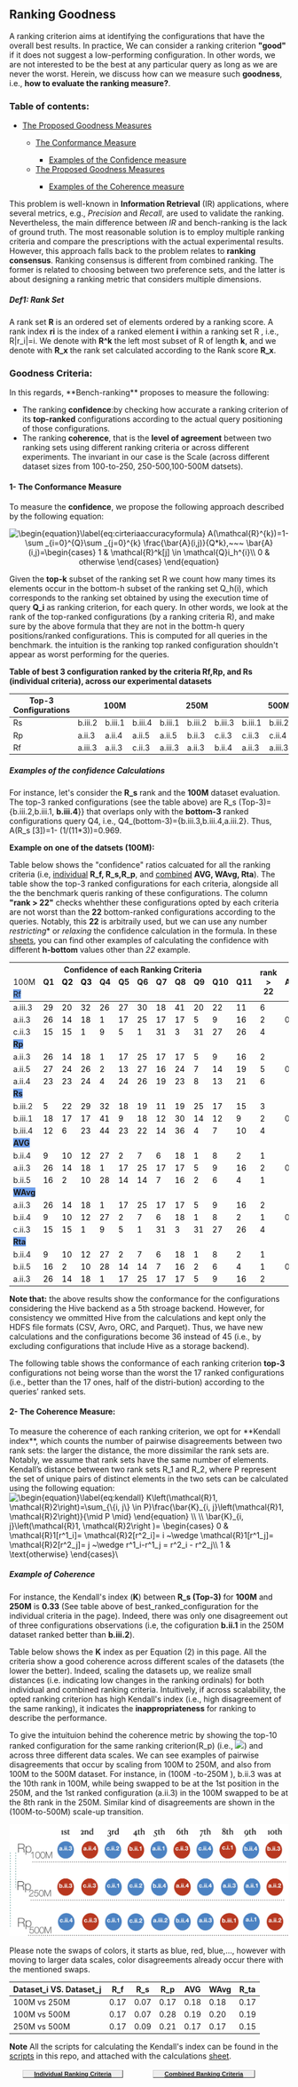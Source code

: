 ## Ranking Goodness

A ranking criterion aims at identifying the configurations that have the overall best results. In practice, We can consider a ranking criterion **"good"** if it does not suggest a low-performing configuration. In other words, we are not interested to be the best at any particular query as long as we are never the worst. Herein, we discuss how can we measure such **goodness**, i.e., **how to evaluate the ranking measure?**.

### Table of contents:
<ul>
  <li><a href="#goodcri"> The Proposed Goodness Measures </a></li>
  <ul>
    <li><a href="#confidence">  The Conformance Measure  </a></li>
    <ul>
      <li><a href="#exampleconfidence">  Examples of the Confidence measure </a></li>
    </ul>
    <li><a href="#coherence"> The Proposed Goodness Measures </a></li>
        <ul>
      <li><a href="#examplecoherence">  Examples of the Coherence measure  </a></li>
    </ul>
  </ul>
  

</ul>


This problem is well-known in **Information Retrieval** (IR) applications, where several metrics, e.g., *Precision* and *Recall*, are used to validate the ranking. Nevertheless, the main difference between *IR* and bench-ranking is the lack of ground truth. The most reasonable solution is to employ multiple ranking criteria and compare the prescriptions with the actual experimental results. 
However, this approach falls back to the problem relates to **ranking consensus**. Ranking consensus is different from combined ranking. The former is related to choosing between two preference sets, and the latter is about designing a ranking metric that considers multiple dimensions.


##### Def1: Rank Set
A rank set **R** is an ordered set of elements ordered by a ranking score. A rank index **ri** is the index of a ranked element **i** within a ranking set R , i.e., R|r_i|=i. We denote with **R^k** the left most subset of R of length **k**, and we denote with **R_x** the rank set calculated according to the Rank score **R_x**. 





<h3 id="goodcri"> Goodness Criteria: </h3>
In this regards, **Bench-ranking** proposes to measure the following:

- The ranking **confidence**:by checking how accurate a ranking criterion of its **top-ranked** configurations according to the actual query positioning of those configurations. 
- The ranking **coherence**, that is the **level of agreement** between two ranking sets using different ranking criteria or across different experiments. The invariant in our case is the Scale (across different dataset sizes from 100-to-250, 250-500,100-500M datsets).


<h4 id="confidence">  1- The Conformance Measure </h4>

To measure the **confidence**, we propose the following approach described by the following equation:

<div style="text-align:center"> <img src="https://latex.codecogs.com/gif.latex?\begin{equation}\label{eq:cirteriaaccuracyformula}&space;A(\mathcal{R}^{k})=1-\sum&space;_{i=0}^{Q}\sum&space;_{j=0}^{k}&space;\frac{\bar{A}(i,j)}{Q*k},~~~&space;\bar{A}(i,j)=\begin{cases}&space;1&space;&&space;\mathcal{R}^k[j]&space;\in&space;\mathcal{Q}i_h^{i}\\&space;0&space;&&space;otherwise&space;\end{cases}&space;\end{equation}" title="\begin{equation}\label{eq:cirteriaaccuracyformula} A(\mathcal{R}^{k})=1-\sum _{i=0}^{Q}\sum _{j=0}^{k} \frac{\bar{A}(i,j)}{Q*k},~~~ \bar{A}(i,j)=\begin{cases} 1 & \mathcal{R}^k[j] \in \mathcal{Q}i_h^{i}\\ 0 & otherwise \end{cases} \end{equation}" /> </div>

Given the **top-k** subset of the ranking set R we count how many times its elements occur in the bottom-h subset of the ranking set Q_h(i), which corresponds to the ranking set obtained by using the execution time of query **Q_i** as ranking criterion, for each query. In other words, we look at the rank of the top-ranked configurations (by a ranking criteria R), and make sure by the above formula that they are not in the bottm-h query positions/ranked configurations. This is computed for all queries in the benchmark. the intuition is the ranking top ranked configuration shouldn't appear as worst performing for the queries.


**Table of best 3 configuration ranked by the criteria Rf,Rp, and Rs (individual criteria), across our experimental datasets**
<table class="tg">
<thead>
  <tr>
    <th class="tg-rvyq">Top-3 Configurations</th>
    <th class="tg-rvyq" colspan="3">100M</th>
    <th class="tg-rvyq" colspan="3">250M</th>
    <th class="tg-rvyq" colspan="3">500M</th>
  </tr>
</thead>
<tbody>
  <tr>
    <td class="tg-rvyq">Rs</td>
    <td class="tg-c3ow">b.iii.2</td>
    <td class="tg-c3ow">b.iii.1</td>
    <td class="tg-c3ow">b.iii.4</td>
    <td class="tg-c3ow">b.iii.1</td>
    <td class="tg-c3ow">b.iii.2</td>
    <td class="tg-c3ow">b.iii.3</td>
    <td class="tg-c3ow">b.iii.1</td>
    <td class="tg-c3ow">b.iii.2</td>
    <td class="tg-c3ow">b.iii.4</td>
  </tr>
  <tr>
    <td class="tg-rvyq">Rp</td>
    <td class="tg-c3ow">a.ii.3</td>
    <td class="tg-c3ow">a.ii.4</td>
    <td class="tg-c3ow">a.ii.5</td>
    <td class="tg-c3ow">a.ii.5</td>
    <td class="tg-c3ow">b.ii.3</td>
    <td class="tg-c3ow">c.ii.3</td>
    <td class="tg-c3ow">c.ii.3</td>
    <td class="tg-c3ow">c.ii.4</td>
    <td class="tg-c3ow">b.ii.5</td>
  </tr>
  <tr>
    <td class="tg-rvyq">Rf</td>
    <td class="tg-c3ow">a.iii.3</td>
    <td class="tg-c3ow">a.ii.3</td>
    <td class="tg-c3ow">c.ii.3</td>
    <td class="tg-c3ow">a.iii.3</td>
    <td class="tg-c3ow">a.ii.3</td>
    <td class="tg-c3ow">b.ii.4</td>
    <td class="tg-c3ow">a.ii.3</td>
    <td class="tg-c3ow">a.iii.3</td>
    <td class="tg-c3ow">b.i.4</td>
  </tr>
</tbody>
</table>

<h5 id="exampleconfidence"> Examples of the confidence Calculations</h5>

For instance, let's consider the **R_s** rank and the **100M** dataset evaluation. The top-3 ranked configurations (see the table above) are R_s (Top-3)={b.iii.2,b.iii.1, **b.iii.4**}} that overlaps only with the **bottom-3** ranked configurations query Q4, i.e., Q4_(bottom-3)={b.iii.3,b.iii.4,a.iii.2}. Thus, A(R_s [3])=1- (1/(11*3))=0.969.



**Example on one of the datsets (100M):**

Table below shows the "confidence" ratios calcuated for all the ranking criteria (i.e, [individual](IndividualRankingCriteria.md) **R_f, R_s,R_p**, and [combined](CombinedRankingCriteria.md) **AVG, WAvg, Rta**). The table show the top-3 ranked configurations for each criteria, alongside all the the benchmark queris ranking of these configurations. The column **"rank > 22"** checks whehther these configurations opted by each criteria are not worst than the **22** bottom-ranked configurations according to the queries. Notably, this **22** is arbitraily used, but we can use any number *restricting** or *relaxing* the confidence calculation in the formula. In these [sheets](https://docs.google.com/spreadsheets/d/1cff9-IVtg4d113TSkdGOBVCmOt6NCOdrorqFhK04g5E/edit?usp=sharing), you can find other examples of calculating the confidence with different **h-bottom** values other than *22* example.



<table class="tg">
<thead>
  <tr>
    <th class="tg-7btt" colspan="12">Confidence of each Ranking Criteria</th>
    <th class="tg-fymr" rowspan="3">rank &gt; 22</th>
    <th class="tg-fymr" rowspan="3">A(R)</th>
  </tr>
  <tr>
    <td class="tg-fymr">100M</td>
    <td class="tg-fymr"><span style="font-weight:bold;background-color:#FFF">Q1</span></td>
    <td class="tg-fymr"><span style="font-weight:bold;color:#000;background-color:#FFF">Q2</span></td>
    <td class="tg-fymr"><span style="font-weight:bold;color:#000;background-color:#FFF">Q3</span></td>
    <td class="tg-fymr"><span style="font-weight:bold;background-color:#FFF">Q4</span></td>
    <td class="tg-fymr"><span style="font-weight:bold;background-color:#FFF">Q5</span></td>
    <td class="tg-fymr"><span style="font-weight:bold;background-color:#FFF">Q6</span></td>
    <td class="tg-fymr"><span style="font-weight:bold;background-color:#FFF">Q7</span></td>
    <td class="tg-fymr"><span style="font-weight:bold;background-color:#FFF">Q8</span></td>
    <td class="tg-fymr"><span style="font-weight:bold;background-color:#FFF">Q9</span></td>
    <td class="tg-fymr"><span style="font-weight:bold;background-color:#FFF">Q10</span></td>
    <td class="tg-fymr"><span style="font-weight:bold;background-color:#FFF">Q11</span></td>
  </tr>
  <tr>
    <td class="tg-rvyq" colspan="12"><span style="background-color:#6D9EEB">Rf</span></td>
  </tr>
</thead>
<tbody>
  <tr>
    <td class="tg-f8tv">a.iii.3</td>
    <td class="tg-c6of"><span style="font-weight:normal;color:#000">29</span></td>
    <td class="tg-c6of"><span style="font-weight:normal;color:#000">20</span></td>
    <td class="tg-c6of"><span style="font-weight:normal;color:#000">32</span></td>
    <td class="tg-c6of"><span style="font-weight:normal;color:#000">26</span></td>
    <td class="tg-c6of"><span style="font-weight:normal;color:#000">27</span></td>
    <td class="tg-c6of"><span style="font-weight:normal;color:#000">30</span></td>
    <td class="tg-c6of"><span style="font-weight:normal;color:#000">18</span></td>
    <td class="tg-c6of"><span style="font-weight:normal;color:#000">41</span></td>
    <td class="tg-c6of"><span style="font-weight:normal;color:#000">20</span></td>
    <td class="tg-c6of"><span style="font-weight:normal;color:#000">22</span></td>
    <td class="tg-c6of"><span style="font-weight:normal;color:#000">11</span></td>
    <td class="tg-c3ow"><span style="font-weight:normal;color:#000;background-color:#FFF">6</span></td>
    <td class="tg-c3ow" rowspan="3"><span style="font-weight:400;font-style:normal">0.64</span></td>
  </tr>
  <tr>
    <td class="tg-f8tv">a.ii.3</td>
    <td class="tg-c6of"><span style="font-weight:normal;color:#000">26</span></td>
    <td class="tg-c6of"><span style="font-weight:normal;color:#000">14</span></td>
    <td class="tg-c6of"><span style="font-weight:normal;color:#000">18</span></td>
    <td class="tg-c6of"><span style="font-weight:normal;color:#000">1</span></td>
    <td class="tg-c6of"><span style="font-weight:normal;color:#000">17</span></td>
    <td class="tg-c6of"><span style="font-weight:normal;color:#000">25</span></td>
    <td class="tg-c6of"><span style="font-weight:normal;color:#000">17</span></td>
    <td class="tg-c6of"><span style="font-weight:normal;color:#000">17</span></td>
    <td class="tg-c6of"><span style="font-weight:normal;color:#000">5</span></td>
    <td class="tg-c6of"><span style="font-weight:normal;color:#000">9</span></td>
    <td class="tg-c6of"><span style="font-weight:normal;color:#000">16</span></td>
    <td class="tg-c3ow"><span style="font-weight:normal;color:#000;background-color:#FFF">2</span></td>
  </tr>
  <tr>
    <td class="tg-f8tv"><span style="background-color:#FFF">c.ii.3</span></td>
    <td class="tg-c6of"><span style="font-weight:normal;color:#000">15</span></td>
    <td class="tg-c6of"><span style="font-weight:normal;color:#000">15</span></td>
    <td class="tg-c6of"><span style="font-weight:normal;color:#000">1</span></td>
    <td class="tg-c6of"><span style="font-weight:normal;color:#000">9</span></td>
    <td class="tg-c6of"><span style="font-weight:normal;color:#000">5</span></td>
    <td class="tg-c6of"><span style="font-weight:normal;color:#000">1</span></td>
    <td class="tg-c6of"><span style="font-weight:normal;color:#000">31</span></td>
    <td class="tg-c6of"><span style="font-weight:normal;color:#000">3</span></td>
    <td class="tg-c6of"><span style="font-weight:normal;color:#000">31</span></td>
    <td class="tg-c6of"><span style="font-weight:normal;color:#000">27</span></td>
    <td class="tg-c6of"><span style="font-weight:normal;color:#000">26</span></td>
    <td class="tg-c3ow"><span style="font-weight:normal;color:#000;background-color:#FFF">4</span></td>
  </tr>
  <tr>
    <td class="tg-8bgf" colspan="12"><span style="font-weight:bold;background-color:#6D9EEB">Rp</span></td>
    <td class="tg-c3ow" colspan="2"></td>
  </tr>
  <tr>
    <td class="tg-f8tv">a.ii.3</td>
    <td class="tg-c6of"><span style="font-weight:normal;color:#000">26</span></td>
    <td class="tg-c6of"><span style="font-weight:normal;color:#000">14</span></td>
    <td class="tg-c6of"><span style="font-weight:normal;color:#000">18</span></td>
    <td class="tg-c6of"><span style="font-weight:normal;color:#000">1</span></td>
    <td class="tg-c6of"><span style="font-weight:normal;color:#000">17</span></td>
    <td class="tg-c6of"><span style="font-weight:normal;color:#000">25</span></td>
    <td class="tg-c6of"><span style="font-weight:normal;color:#000">17</span></td>
    <td class="tg-c6of"><span style="font-weight:normal;color:#000">17</span></td>
    <td class="tg-c6of"><span style="font-weight:normal;color:#000">5</span></td>
    <td class="tg-c6of"><span style="font-weight:normal;color:#000">9</span></td>
    <td class="tg-c6of"><span style="font-weight:normal;color:#000">16</span></td>
    <td class="tg-c3ow"><span style="font-weight:normal;color:#000;background-color:#FFF">2</span></td>
    <td class="tg-c3ow" rowspan="3">0.61</td>
  </tr>
  <tr>
    <td class="tg-f8tv">a.ii.5</td>
    <td class="tg-c6of"><span style="font-weight:normal;color:#000">27</span></td>
    <td class="tg-c6of"><span style="font-weight:normal;color:#000">24</span></td>
    <td class="tg-c6of"><span style="font-weight:normal;color:#000">26</span></td>
    <td class="tg-c6of"><span style="font-weight:normal;color:#000">2</span></td>
    <td class="tg-c6of"><span style="font-weight:normal;color:#000">13</span></td>
    <td class="tg-c6of"><span style="font-weight:normal;color:#000">27</span></td>
    <td class="tg-c6of"><span style="font-weight:normal;color:#000">16</span></td>
    <td class="tg-c6of"><span style="font-weight:normal;color:#000">24</span></td>
    <td class="tg-c6of"><span style="font-weight:normal;color:#000">7</span></td>
    <td class="tg-c6of"><span style="font-weight:normal;color:#000">14</span></td>
    <td class="tg-c6of"><span style="font-weight:normal;color:#000">19</span></td>
    <td class="tg-c3ow"><span style="font-weight:normal;color:#000;background-color:#FFF">5</span></td>
  </tr>
  <tr>
    <td class="tg-f8tv">a.ii.4</td>
    <td class="tg-c6of"><span style="font-weight:normal;color:#000">23</span></td>
    <td class="tg-c6of"><span style="font-weight:normal;color:#000">23</span></td>
    <td class="tg-c6of"><span style="font-weight:normal;color:#000">24</span></td>
    <td class="tg-c6of"><span style="font-weight:normal;color:#000">4</span></td>
    <td class="tg-c6of"><span style="font-weight:normal;color:#000">24</span></td>
    <td class="tg-c6of"><span style="font-weight:normal;color:#000">26</span></td>
    <td class="tg-c6of"><span style="font-weight:normal;color:#000">19</span></td>
    <td class="tg-c6of"><span style="font-weight:normal;color:#000">23</span></td>
    <td class="tg-c6of"><span style="font-weight:normal;color:#000">8</span></td>
    <td class="tg-c6of"><span style="font-weight:normal;color:#000">13</span></td>
    <td class="tg-c6of"><span style="font-weight:normal;color:#000">21</span></td>
    <td class="tg-c3ow"><span style="font-weight:normal;color:#000;background-color:#FFF">6</span></td>
  </tr>
  <tr>
    <td class="tg-8bgf" colspan="12"><span style="font-weight:bold;background-color:#6D9EEB">Rs</span></td>
    <td class="tg-c3ow" colspan="2"></td>
  </tr>
  <tr>
    <td class="tg-f8tv">b.iii.2</td>
    <td class="tg-c6of"><span style="font-weight:normal;color:#000">5</span></td>
    <td class="tg-c6of"><span style="font-weight:normal;color:#000">22</span></td>
    <td class="tg-c6of"><span style="font-weight:normal;color:#000">29</span></td>
    <td class="tg-c6of"><span style="font-weight:normal;color:#000">32</span></td>
    <td class="tg-c6of"><span style="font-weight:normal;color:#000">18</span></td>
    <td class="tg-c6of"><span style="font-weight:normal;color:#000">19</span></td>
    <td class="tg-c6of"><span style="font-weight:normal;color:#000">11</span></td>
    <td class="tg-c6of"><span style="font-weight:normal;color:#000">19</span></td>
    <td class="tg-c6of"><span style="font-weight:normal;color:#000">25</span></td>
    <td class="tg-c6of"><span style="font-weight:normal;color:#000">17</span></td>
    <td class="tg-c6of"><span style="font-weight:normal;color:#000">15</span></td>
    <td class="tg-c3ow"><span style="font-weight:normal;color:#000;background-color:#FFF">3</span></td>
    <td class="tg-c3ow" rowspan="3">0.73</td>
  </tr>
  <tr>
    <td class="tg-f8tv">b.iii.1</td>
    <td class="tg-c6of"><span style="font-weight:normal;color:#000">18</span></td>
    <td class="tg-c6of"><span style="font-weight:normal;color:#000">17</span></td>
    <td class="tg-c6of"><span style="font-weight:normal;color:#000">17</span></td>
    <td class="tg-c6of"><span style="font-weight:normal;color:#000">41</span></td>
    <td class="tg-c6of"><span style="font-weight:normal;color:#000">9</span></td>
    <td class="tg-c6of"><span style="font-weight:normal;color:#000">18</span></td>
    <td class="tg-c6of"><span style="font-weight:normal;color:#000">12</span></td>
    <td class="tg-c6of"><span style="font-weight:normal;color:#000">30</span></td>
    <td class="tg-c6of"><span style="font-weight:normal;color:#000">14</span></td>
    <td class="tg-c6of"><span style="font-weight:normal;color:#000">12</span></td>
    <td class="tg-c6of"><span style="font-weight:normal;color:#000">9</span></td>
    <td class="tg-c3ow"><span style="font-weight:normal;color:#000;background-color:#FFF">2</span></td>
  </tr>
  <tr>
    <td class="tg-f8tv">b.iii.4</td>
    <td class="tg-c6of"><span style="font-weight:normal;color:#000">12</span></td>
    <td class="tg-c6of"><span style="font-weight:normal;color:#000">6</span></td>
    <td class="tg-c6of"><span style="font-weight:normal;color:#000">23</span></td>
    <td class="tg-c6of"><span style="font-weight:normal;color:#000">44</span></td>
    <td class="tg-c6of"><span style="font-weight:normal;color:#000">23</span></td>
    <td class="tg-c6of"><span style="font-weight:normal;color:#000">22</span></td>
    <td class="tg-c6of"><span style="font-weight:normal;color:#000">14</span></td>
    <td class="tg-c6of"><span style="font-weight:normal;color:#000">36</span></td>
    <td class="tg-c6of"><span style="font-weight:normal;color:#000">4</span></td>
    <td class="tg-c6of"><span style="font-weight:normal;color:#000">7</span></td>
    <td class="tg-c6of"><span style="font-weight:normal;color:#000">10</span></td>
    <td class="tg-c3ow"><span style="font-weight:normal;color:#000;background-color:#FFF">4</span></td>
  </tr>
  <tr>
    <td class="tg-8bgf" colspan="12"><span style="font-weight:bold;background-color:#6D9EEB">AVG</span></td>
    <td class="tg-c3ow" colspan="2"></td>
  </tr>
  <tr>
    <td class="tg-f8tv"><span style="background-color:#FFF">b.ii.4</span></td>
    <td class="tg-c6of"><span style="font-weight:normal;color:#000">9</span></td>
    <td class="tg-c6of"><span style="font-weight:normal;color:#000">10</span></td>
    <td class="tg-c6of"><span style="font-weight:normal;color:#000">12</span></td>
    <td class="tg-c6of"><span style="font-weight:normal;color:#000">27</span></td>
    <td class="tg-c6of"><span style="font-weight:normal;color:#000">2</span></td>
    <td class="tg-c6of"><span style="font-weight:normal;color:#000">7</span></td>
    <td class="tg-c6of"><span style="font-weight:normal;color:#000">6</span></td>
    <td class="tg-c6of"><span style="font-weight:normal;color:#000">18</span></td>
    <td class="tg-c6of"><span style="font-weight:normal;color:#000">1</span></td>
    <td class="tg-c6of"><span style="font-weight:normal;color:#000">8</span></td>
    <td class="tg-c6of"><span style="font-weight:normal;color:#000">2</span></td>
    <td class="tg-c3ow"><span style="font-weight:normal;color:#000;background-color:#FFF">1</span></td>
    <td class="tg-c3ow" rowspan="3">0.88</td>
  </tr>
  <tr>
    <td class="tg-f8tv">a.ii.3</td>
    <td class="tg-c6of"><span style="font-weight:normal;color:#000">26</span></td>
    <td class="tg-c6of"><span style="font-weight:normal;color:#000">14</span></td>
    <td class="tg-c6of"><span style="font-weight:normal;color:#000">18</span></td>
    <td class="tg-c6of"><span style="font-weight:normal;color:#000">1</span></td>
    <td class="tg-c6of"><span style="font-weight:normal;color:#000">17</span></td>
    <td class="tg-c6of"><span style="font-weight:normal;color:#000">25</span></td>
    <td class="tg-c6of"><span style="font-weight:normal;color:#000">17</span></td>
    <td class="tg-c6of"><span style="font-weight:normal;color:#000">17</span></td>
    <td class="tg-c6of"><span style="font-weight:normal;color:#000">5</span></td>
    <td class="tg-c6of"><span style="font-weight:normal;color:#000">9</span></td>
    <td class="tg-c6of"><span style="font-weight:normal;color:#000">16</span></td>
    <td class="tg-c3ow"><span style="font-weight:normal;color:#000;background-color:#FFF">2</span></td>
  </tr>
  <tr>
    <td class="tg-f8tv">b.ii.5</td>
    <td class="tg-c6of"><span style="font-weight:normal;color:#000">16</span></td>
    <td class="tg-c6of"><span style="font-weight:normal;color:#000">2</span></td>
    <td class="tg-c6of"><span style="font-weight:normal;color:#000">10</span></td>
    <td class="tg-c6of"><span style="font-weight:normal;color:#000">28</span></td>
    <td class="tg-c6of"><span style="font-weight:normal;color:#000">14</span></td>
    <td class="tg-c6of"><span style="font-weight:normal;color:#000">14</span></td>
    <td class="tg-c6of"><span style="font-weight:normal;color:#000">7</span></td>
    <td class="tg-c6of"><span style="font-weight:normal;color:#000">16</span></td>
    <td class="tg-c6of"><span style="font-weight:normal;color:#000">2</span></td>
    <td class="tg-c6of"><span style="font-weight:normal;color:#000">6</span></td>
    <td class="tg-c6of"><span style="font-weight:normal;color:#000">4</span></td>
    <td class="tg-c3ow"><span style="font-weight:normal;color:#000;background-color:#FFF">1</span></td>
  </tr>
  <tr>
    <td class="tg-8bgf" colspan="12"><span style="font-weight:bold;background-color:#6D9EEB">WAvg</span></td>
    <td class="tg-c3ow" colspan="2"></td>
  </tr>
  <tr>
    <td class="tg-f8tv">a.ii.3</td>
    <td class="tg-c6of"><span style="font-weight:normal;color:#000">26</span></td>
    <td class="tg-c6of"><span style="font-weight:normal;color:#000">14</span></td>
    <td class="tg-c6of"><span style="font-weight:normal;color:#000">18</span></td>
    <td class="tg-c6of"><span style="font-weight:normal;color:#000">1</span></td>
    <td class="tg-c6of"><span style="font-weight:normal;color:#000">17</span></td>
    <td class="tg-c6of"><span style="font-weight:normal;color:#000">25</span></td>
    <td class="tg-c6of"><span style="font-weight:normal;color:#000">17</span></td>
    <td class="tg-c6of"><span style="font-weight:normal;color:#000">17</span></td>
    <td class="tg-c6of"><span style="font-weight:normal;color:#000">5</span></td>
    <td class="tg-c6of"><span style="font-weight:normal;color:#000">9</span></td>
    <td class="tg-c6of"><span style="font-weight:normal;color:#000">16</span></td>
    <td class="tg-c3ow"><span style="font-weight:normal;color:#000;background-color:#FFF">2</span></td>
    <td class="tg-c3ow" rowspan="3">0.79</td>
  </tr>
  <tr>
    <td class="tg-f8tv">b.ii.4</td>
    <td class="tg-c6of"><span style="font-weight:normal;color:#000">9</span></td>
    <td class="tg-c6of"><span style="font-weight:normal;color:#000">10</span></td>
    <td class="tg-c6of"><span style="font-weight:normal;color:#000">12</span></td>
    <td class="tg-c6of"><span style="font-weight:normal;color:#000">27</span></td>
    <td class="tg-c6of"><span style="font-weight:normal;color:#000">2</span></td>
    <td class="tg-c6of"><span style="font-weight:normal;color:#000">7</span></td>
    <td class="tg-c6of"><span style="font-weight:normal;color:#000">6</span></td>
    <td class="tg-c6of"><span style="font-weight:normal;color:#000">18</span></td>
    <td class="tg-c6of"><span style="font-weight:normal;color:#000">1</span></td>
    <td class="tg-c6of"><span style="font-weight:normal;color:#000">8</span></td>
    <td class="tg-c6of"><span style="font-weight:normal;color:#000">2</span></td>
    <td class="tg-c3ow"><span style="font-weight:normal;color:#000;background-color:#FFF">1</span></td>
  </tr>
  <tr>
    <td class="tg-f8tv"><span style="background-color:#FFF">c.ii.3</span></td>
    <td class="tg-c6of"><span style="font-weight:normal;color:#000">15</span></td>
    <td class="tg-c6of"><span style="font-weight:normal;color:#000">15</span></td>
    <td class="tg-c6of"><span style="font-weight:normal;color:#000">1</span></td>
    <td class="tg-c6of"><span style="font-weight:normal;color:#000">9</span></td>
    <td class="tg-c6of"><span style="font-weight:normal;color:#000">5</span></td>
    <td class="tg-c6of"><span style="font-weight:normal;color:#000">1</span></td>
    <td class="tg-c6of"><span style="font-weight:normal;color:#000">31</span></td>
    <td class="tg-c6of"><span style="font-weight:normal;color:#000">3</span></td>
    <td class="tg-c6of"><span style="font-weight:normal;color:#000">31</span></td>
    <td class="tg-c6of"><span style="font-weight:normal;color:#000">27</span></td>
    <td class="tg-c6of"><span style="font-weight:normal;color:#000">26</span></td>
    <td class="tg-c3ow"><span style="font-weight:normal;color:#000;background-color:#FFF">4</span></td>
  </tr>
  <tr>
    <td class="tg-8bgf" colspan="12"><span style="font-weight:bold;background-color:#6D9EEB">Rta</span></td>
    <td class="tg-0pky" colspan="2"></td>
  </tr>
  <tr>
    <td class="tg-f8tv">b.ii.4</td>
    <td class="tg-c6of"><span style="font-weight:normal;color:#000">9</span></td>
    <td class="tg-c6of"><span style="font-weight:normal;color:#000">10</span></td>
    <td class="tg-c6of"><span style="font-weight:normal;color:#000">12</span></td>
    <td class="tg-c6of"><span style="font-weight:normal;color:#000">27</span></td>
    <td class="tg-c6of"><span style="font-weight:normal;color:#000">2</span></td>
    <td class="tg-c6of"><span style="font-weight:normal;color:#000">7</span></td>
    <td class="tg-c6of"><span style="font-weight:normal;color:#000">6</span></td>
    <td class="tg-c6of"><span style="font-weight:normal;color:#000">18</span></td>
    <td class="tg-c6of"><span style="font-weight:normal;color:#000">1</span></td>
    <td class="tg-c6of"><span style="font-weight:normal;color:#000">8</span></td>
    <td class="tg-c6of"><span style="font-weight:normal;color:#000">2</span></td>
    <td class="tg-c3ow"><span style="font-weight:normal;color:#000;background-color:#FFF">1</span></td>
    <td class="tg-c3ow" rowspan="3"><span style="font-weight:400;font-style:normal">0.88</span></td>
  </tr>
  <tr>
    <td class="tg-f8tv">b.ii.5</td>
    <td class="tg-c6of"><span style="font-weight:normal;color:#000">16</span></td>
    <td class="tg-c6of"><span style="font-weight:normal;color:#000">2</span></td>
    <td class="tg-c6of"><span style="font-weight:normal;color:#000">10</span></td>
    <td class="tg-c6of"><span style="font-weight:normal;color:#000">28</span></td>
    <td class="tg-c6of"><span style="font-weight:normal;color:#000">14</span></td>
    <td class="tg-c6of"><span style="font-weight:normal;color:#000">14</span></td>
    <td class="tg-c6of"><span style="font-weight:normal;color:#000">7</span></td>
    <td class="tg-c6of"><span style="font-weight:normal;color:#000">16</span></td>
    <td class="tg-c6of"><span style="font-weight:normal;color:#000">2</span></td>
    <td class="tg-c6of"><span style="font-weight:normal;color:#000">6</span></td>
    <td class="tg-c6of"><span style="font-weight:normal;color:#000">4</span></td>
    <td class="tg-c3ow"><span style="font-weight:normal;color:#000;background-color:#FFF">1</span></td>
  </tr>
  <tr>
    <td class="tg-f8tv">a.ii.3</td>
    <td class="tg-c6of"><span style="font-weight:normal;color:#000">26</span></td>
    <td class="tg-c6of"><span style="font-weight:normal;color:#000">14</span></td>
    <td class="tg-c6of"><span style="font-weight:normal;color:#000">18</span></td>
    <td class="tg-c6of"><span style="font-weight:normal;color:#000">1</span></td>
    <td class="tg-c6of"><span style="font-weight:normal;color:#000">17</span></td>
    <td class="tg-c6of"><span style="font-weight:normal;color:#000">25</span></td>
    <td class="tg-c6of"><span style="font-weight:normal;color:#000">17</span></td>
    <td class="tg-c6of"><span style="font-weight:normal;color:#000">17</span></td>
    <td class="tg-c6of"><span style="font-weight:normal;color:#000">5</span></td>
    <td class="tg-c6of"><span style="font-weight:normal;color:#000">9</span></td>
    <td class="tg-c6of"><span style="font-weight:normal;color:#000">16</span></td>
    <td class="tg-c3ow"><span style="font-weight:normal;color:#000;background-color:#FFF">2</span></td>
  </tr>
</tbody>
</table>



**Note that:** the above results show the conformance for the configurations considering the Hive backend as a 5th stroage backend. However, for consistency we ommitted Hive from the calculations and kept only the HDFS file formats (CSV, Avro, ORC, and Parquet). Thus, we have new calculations and the configurations become 36 instead of 45 (i.e., by excluding configurations that include Hive as a storage backend).


The following table shows the conformance of each ranking criterion **top-3** configurations not being worse than the worst the 17 ranked configurations (i.e., better than the 17 ones, half of the distri-bution) according to the queries’ ranked sets.






<h4 id="coherence">  2- The Coherence Measure: </h4>
To measure the coherence of each ranking criterion, we opt for **Kendall index**, which counts the number of pairwise disagreements between two rank sets: the larger the distance, the more dissimilar the rank sets are. Notably, we assume that rank sets have the same number of elements. Kendall’s distance between two rank sets R_1 and R_2, where P represent the set of unique pairs of distinct elements in the two sets can be calculated using the following equation:


<img src="https://latex.codecogs.com/gif.latex?\begin{equation}\label{eq:kendall}&space;K\left(\mathcal{R}1,&space;\mathcal{R}2\right)=\sum_{\{i,&space;j\}&space;\in&space;P}\frac{\bar{K}_{i,&space;j}\left(\mathcal{R}1,&space;\mathcal{R}2\right)}{\mid&space;P&space;\mid}&space;\end{equation}&space;\\&space;\\&space;\bar{K}_{i,&space;j}\left(\mathcal{R}1,&space;\mathcal{R}2\right&space;)=&space;\begin{cases}&space;0&space;&&space;\mathcal{R}1[r^1_i]=&space;\mathcal{R}2[r^2_i]=&space;i&space;~\wedge&space;\mathcal{R}1[r^1_j]=&space;\mathcal{R}2[r^2_j]=&space;j&space;~\wedge&space;r^1_i-r^1_j&space;=&space;r^2_i&space;-&space;r^2_j\\&space;1&space;&&space;\text{otherwise}&space;\end{cases}\" title="\begin{equation}\label{eq:kendall} K\left(\mathcal{R}1, \mathcal{R}2\right)=\sum_{\{i, j\} \in P}\frac{\bar{K}_{i, j}\left(\mathcal{R}1, \mathcal{R}2\right)}{\mid P \mid} \end{equation} \\ \\ \bar{K}_{i, j}\left(\mathcal{R}1, \mathcal{R}2\right )= \begin{cases} 0 & \mathcal{R}1[r^1_i]= \mathcal{R}2[r^2_i]= i ~\wedge \mathcal{R}1[r^1_j]= \mathcal{R}2[r^2_j]= j ~\wedge r^1_i-r^1_j = r^2_i - r^2_j\\ 1 & \text{otherwise} \end{cases}\" />

<h5 id="examplecoherence"> Example of Coherence </h5>

For instance, the Kendall's index (**K**) between **R_s (Top-3)** for **100M** and **250M** is **0.33** (See table above of best_ranked_configuration for the individual criteria in the page). Indeed, there was only one disagreement out of three configurations observations (i.e, the cofiguration **b.ii.1** in the 250M dataset ranked better than **b.iii.2**).

Table below shows the **K** index as per Equation (2) in this page. All the criteria show a good coherence across different scales of the datasets (the lower the better). Indeed, scaling the datasets up, we realize small distances (i.e. indicating low changes in the ranking ordinals) for both individual and combined ranking criteria. Intuitively, if across scalability, the opted ranking criterion has high Kendall's index (i.e., high disagreement of the same ranking), it indicates the **inappropriateness** for ranking to describe the performance.



To give the intuituion behind the coherence metric by showing the top-10 ranked configuration for the same ranking criterion(R_p) (i.e., <img src="https://latex.codecogs.com/gif.latex?R^{10} " />)
and across three different data scales. We can see examples of pairwise disagreements that occur by scaling from 100M to 250M, and also from 100M to the 500M dataset. For instance, in (100M -to-250M ), b.ii.3 was at the 10th rank in 100M, while being swapped to be at the 1st position in the 250M, and the 1st ranked configuration (a.ii.3) in the 100M swapped to be at the 8th rank in the 250M. Similar kind of disagreements are shown in the (100M-to-500M) scale-up transition.


<img src="images/coherence.jpeg" alt="coherence" >

Please note the swaps of colors, it starts as blue, red, blue,..., however with moving to larger data scales, color disagreements already occur there with the mentioned swaps.


<table class="tg">
<thead>
  <tr>
    <th class="tg-7btt">Dataset_i VS. Dataset_j</th>
    <th class="tg-rvyq">R_f</th>
    <th class="tg-rvyq">R_s</th>
    <th class="tg-rvyq">R_p</th>
    <th class="tg-rvyq">AVG</th>
    <th class="tg-rvyq">WAvg</th>
    <th class="tg-rvyq">R_ta</th>
  </tr>
</thead>
<tbody>
  <tr>
    <td class="tg-rvyq">100M vs 250M</td>
    <td class="tg-c3ow">0.17</td>
    <td class="tg-c3ow">0.07</td>
    <td class="tg-c3ow">0.17</td>
    <td class="tg-c3ow">0.18</td>
    <td class="tg-c3ow">0.18</td>
    <td class="tg-c3ow">0.17</td>
  </tr>
  <tr>
    <td class="tg-rvyq">100M vs 500M</td>
    <td class="tg-c3ow">0.17</td>
    <td class="tg-c3ow">0.07</td>
    <td class="tg-c3ow">0.28</td>
    <td class="tg-c3ow">0.19</td>
    <td class="tg-c3ow">0.20</td>
    <td class="tg-c3ow">0.19</td>
  </tr>
  <tr>
    <td class="tg-rvyq">250M vs 500M</td>
    <td class="tg-c3ow">0.17</td>
    <td class="tg-c3ow">0.09</td>
    <td class="tg-c3ow">0.21</td>
    <td class="tg-c3ow">0.17</td>
    <td class="tg-c3ow">0.17</td>
    <td class="tg-c3ow">0.15</td>
  </tr>
</tbody>
</table>


**Note** All the scripts for calculating the Kendall's index can be found in the [scripts](https://github.com/DataSystemsGroupUT/SPARKSQLRDFBenchmarking/tree/master/scripts) in this repo, and attached with the calculations [sheet](https://docs.google.com/spreadsheets/d/1cff9-IVtg4d113TSkdGOBVCmOt6NCOdrorqFhK04g5E/edit?usp=sharing).



<ul>
  <li style="display:inline;"><a href="https://datasystemsgrouput.github.io/SPARKSQLRDFBenchmarking/IndividualRankingCriteria.html" style=" margin-right: 50px ;padding: 0px 20px; word-wrap: normal; display: inline-block;   font: bold 11px Arial;  background-color: #EEEEEE;  border-top: 1px solid #CCCCCC;  border-right: 1px solid #333333;  border-bottom: 1px solid #333333;  border-left: 1px solid #CCCCCC;">Individual Ranking Criteria</a></li>
  
 <li style="display:inline;"><a href="https://datasystemsgrouput.github.io/SPARKSQLRDFBenchmarking/CombinedRankingCriteria.html"  style="padding: 0px 20px; word-wrap: normal; display: inline-block;   font: bold 11px Arial;  background-color: #EEEEEE;  border-top: 1px solid #CCCCCC;  border-right: 1px solid #333333;  border-bottom: 1px solid #333333;  border-left: 1px solid #CCCCCC;">Combined Ranking Criteria</a></li>
</ul>
  


